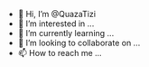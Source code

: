 - 👋 Hi, I’m @QuazaTizi
- 👀 I’m interested in ...
- 🌱 I’m currently learning ...
- 💞️ I’m looking to collaborate on ...
- 📫 How to reach me ...

<!---
QuazaTizi/QuazaTizi is a ✨ special ✨ repository because its `README.md` (this file) appears on your GitHub profile.
You can click the Preview link to take a look at your changes.
--->
